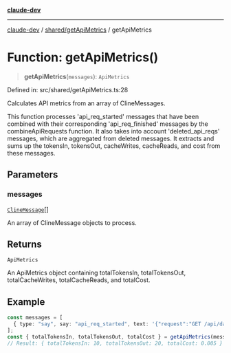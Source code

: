 [**claude-dev**](../../../README.md)

***

[claude-dev](../../../README.md) / [shared/getApiMetrics](../README.md) / getApiMetrics

# Function: getApiMetrics()

> **getApiMetrics**(`messages`): `ApiMetrics`

Defined in: src/shared/getApiMetrics.ts:28

Calculates API metrics from an array of ClineMessages.

This function processes 'api_req_started' messages that have been combined with their
corresponding 'api_req_finished' messages by the combineApiRequests function. It also takes into account 'deleted_api_reqs' messages, which are aggregated from deleted messages.
It extracts and sums up the tokensIn, tokensOut, cacheWrites, cacheReads, and cost from these messages.

## Parameters

### messages

[`ClineMessage`](../../ExtensionMessage/interfaces/ClineMessage.md)[]

An array of ClineMessage objects to process.

## Returns

`ApiMetrics`

An ApiMetrics object containing totalTokensIn, totalTokensOut, totalCacheWrites, totalCacheReads, and totalCost.

## Example

```ts
const messages = [
  { type: "say", say: "api_req_started", text: '{"request":"GET /api/data","tokensIn":10,"tokensOut":20,"cost":0.005}', ts: 1000 }
];
const { totalTokensIn, totalTokensOut, totalCost } = getApiMetrics(messages);
// Result: { totalTokensIn: 10, totalTokensOut: 20, totalCost: 0.005 }
```
